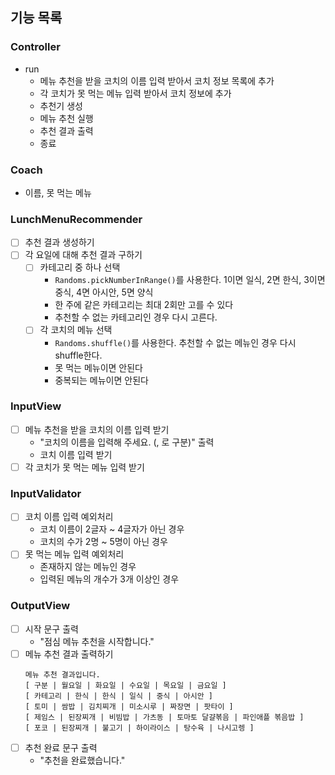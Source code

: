 ## 기능 목록

### Controller
- run
  - 메뉴 추천을 받을 코치의 이름 입력 받아서 코치 정보 목록에 추가
  - 각 코치가 못 먹는 메뉴 입력 받아서 코치 정보에 추가
  - 추천기 생성
  - 메뉴 추천 실행
  - 추천 결과 출력
  - 종료

### Coach
- 이름, 못 먹는 메뉴

### LunchMenuRecommender
- [ ] 추천 결과 생성하기
- [ ] 각 요일에 대해 추천 결과 구하기
  - [ ] 카테고리 중 하나 선택
    - `Randoms.pickNumberInRange()`를 사용한다. 1이면 일식, 2면 한식, 3이면 중식, 4면 아시안, 5면 양식
    - 한 주에 같은 카테고리는 최대 2회만 고를 수 있다
    - 추천할 수 없는 카테고리인 경우 다시 고른다.
  - [ ] 각 코치의 메뉴 선택
    - `Randoms.shuffle()`를 사용한다. 추천할 수 없는 메뉴인 경우 다시 shuffle한다.
    - 못 먹는 메뉴이면 안된다
    - 중복되는 메뉴이면 안된다

### InputView
- [ ] 메뉴 추천을 받을 코치의 이름 입력 받기
  - "코치의 이름을 입력해 주세요. (, 로 구분)" 출력
  - 코치 이름 입력 받기
- [ ] 각 코치가 못 먹는 메뉴 입력 받기

### InputValidator
- [ ] 코치 이름 입력 예외처리
  - 코치 이름이 2글자 ~ 4글자가 아닌 경우
  - 코치의 수가 2명 ~ 5명이 아닌 경우
- [ ] 못 먹는 메뉴 입력 예외처리
  - 존재하지 않는 메뉴인 경우
  - 입력된 메뉴의 개수가 3개 이상인 경우

### OutputView
- [ ] 시작 문구 출력
  - "점심 메뉴 추천을 시작합니다." 
- [ ] 메뉴 추천 결과 출력하기
  ```text
  메뉴 추천 결과입니다.
  [ 구분 | 월요일 | 화요일 | 수요일 | 목요일 | 금요일 ]
  [ 카테고리 | 한식 | 한식 | 일식 | 중식 | 아시안 ]
  [ 토미 | 쌈밥 | 김치찌개 | 미소시루 | 짜장면 | 팟타이 ]
  [ 제임스 | 된장찌개 | 비빔밥 | 가츠동 | 토마토 달걀볶음 | 파인애플 볶음밥 ]
  [ 포코 | 된장찌개 | 불고기 | 하이라이스 | 탕수육 | 나시고렝 ]
  ```
- [ ] 추천 완료 문구 출력
  - "추천을 완료했습니다."
